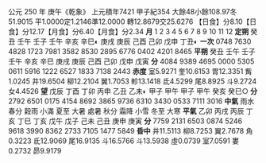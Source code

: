 公元 250 年 庚午《乾象》 上元積年7421 甲子紀354  大餘48小餘108.97冬51.9015  平1.0000定1.2146準12.0000 轉12.8679交25.6276
【日食】分8.10【日食】分12.17【月食】分6.40【月食】分2.34
**月** 1 2 3 4 5 6 7 8 9 10 11 12
**定朔** 癸丑 壬午 壬子 壬午 辛亥 辛巳◐ 庚戌 庚辰 己酉 己卯 戊申 丁丑◐
**一次** 0748 7630 4828 1723 7981 3582 8530 2895 6776 0402 4201 8465
**平朔** 癸丑 壬午 壬子 壬午 辛亥 辛巳 庚戌 庚辰 己酉 己卯 戊申 戊寅
**分** 4084 9389 4695 0000 5305 0611 5916 1222 6527 1833 7138 2443
**赤度** 室5.9271 奎10.6153 胃12.3351 觜1.0245 井19.6504 柳12.2104 翼1.7053 軫13.1418 氐4.5299 尾8.8925 斗9.2724 女4.4526
**望** 戊辰 丁酉 丁卯 丙申 乙丑 乙未◐ 甲子 甲午 甲子 甲午 癸亥 癸巳○
**分** 2792 6501 0175 4154 8692 3865 9736 6310 3430 0533 7111 3016
**中氣** 雨水 春分 穀雨 小滿 夏至 大暑 處暑 秋分 霜降 小雪 冬至 大寒
**平氣** 乙卯 丙戌 丙辰 丁亥 丁巳 丁亥 戊午 戊子 己未 己丑 庚申 庚寅
**分** 7759 2131 6503 0874 5246 9618 3990 8362 2733 7105 1477 5849
**昏中** 井11.5113 柳8.7253 翼2.7678 角0.3223 氐12.9069 尾16.9135 斗16.5766 斗13.5938 虛0.0739 室7.0591 婁0.2732 昴9.9179


